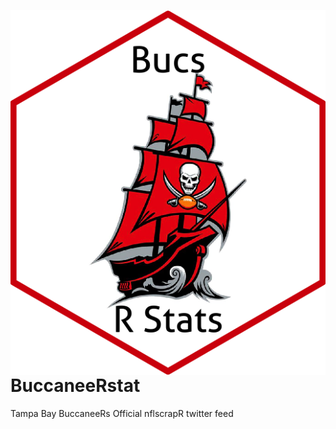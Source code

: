 <img src="https://raw.githubusercontent.com/papagorgio23/BuccaneeRstat/master/images/BucRstats1.png"
     alt="Bucs Hexicon"
     style="float: left; 
     margin-right: 2px;" />

# BuccaneeRstat
Tampa Bay BuccaneeRs Official nflscrapR twitter feed
